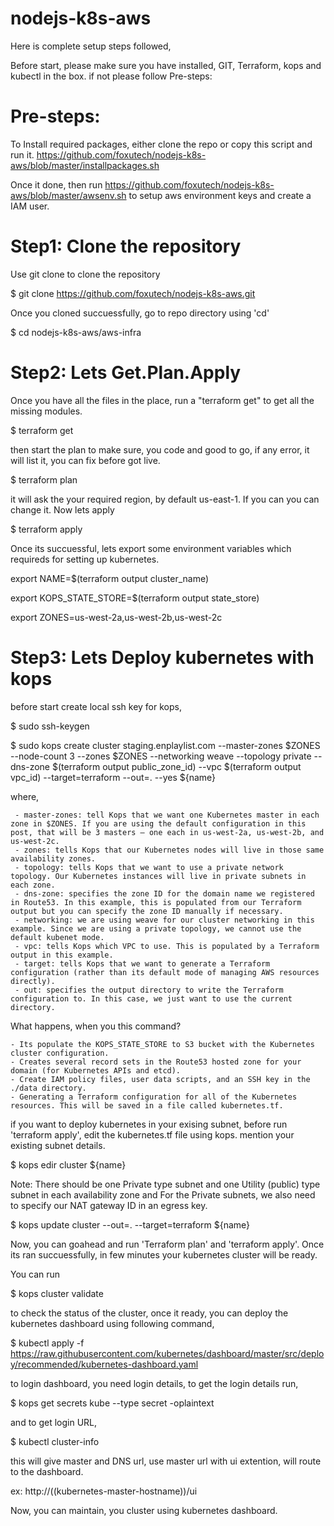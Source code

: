 # nodejs-k8s-aws
Here is complete setup steps followed, 

 Before start, please make sure you have installed, GIT, Terraform, kops and kubectl in the box. if not please follow Pre-steps:


# Pre-steps:
To Install required packages, either clone the repo or copy this script and run it.
https://github.com/foxutech/nodejs-k8s-aws/blob/master/installpackages.sh

Once it done, then run https://github.com/foxutech/nodejs-k8s-aws/blob/master/awsenv.sh
to setup aws environment keys and create a IAM user. 

# Step1: Clone the repository

Use git clone to clone the repository

$ git clone https://github.com/foxutech/nodejs-k8s-aws.git

 Once you cloned succuessfully, go to repo directory using 'cd'
 
$ cd nodejs-k8s-aws/aws-infra

# Step2: Lets Get.Plan.Apply

Once you have all the files in the place, run a "terraform get" to get all the missing modules. 

$ terraform get

then start the plan to make sure, you code and good to go, if any error, it will list it, you can fix before got live. 

$ terraform plan

it will ask the your required region, by default us-east-1. If you can you can change it. Now lets apply

$ terraform apply

Once its succuessful, lets export some environment variables which requireds for setting up kubernetes.

export NAME=$(terraform output cluster_name)

export KOPS_STATE_STORE=$(terraform output state_store)

export ZONES=us-west-2a,us-west-2b,us-west-2c


# Step3: Lets Deploy kubernetes with kops

before start create local ssh key for kops, 

$ sudo ssh-keygen

$ sudo kops create cluster staging.enplaylist.com --master-zones $ZONES --node-count 3 --zones $ZONES --networking weave --topology private --dns-zone $(terraform output public_zone_id)  --vpc $(terraform output vpc_id) --target=terraform --out=. --yes ${name}

where, 

     - master-zones: tell Kops that we want one Kubernetes master in each zone in $ZONES. If you are using the default configuration in this post, that will be 3 masters — one each in us-west-2a, us-west-2b, and us-west-2c.
     - zones: tells Kops that our Kubernetes nodes will live in those same availability zones.
     - topology: tells Kops that we want to use a private network topology. Our Kubernetes instances will live in private subnets in each zone.
     - dns-zone: specifies the zone ID for the domain name we registered in Route53. In this example, this is populated from our Terraform output but you can specify the zone ID manually if necessary.
     - networking: we are using weave for our cluster networking in this example. Since we are using a private topology, we cannot use the default kubenet mode.
     - vpc: tells Kops which VPC to use. This is populated by a Terraform output in this example.
     - target: tells Kops that we want to generate a Terraform configuration (rather than its default mode of managing AWS resources directly).
     - out: specifies the output directory to write the Terraform configuration to. In this case, we just want to use the current directory.

What happens, when you this command?

    - Its populate the KOPS_STATE_STORE to S3 bucket with the Kubernetes cluster configuration.
    - Creates several record sets in the Route53 hosted zone for your domain (for Kubernetes APIs and etcd).
    - Create IAM policy files, user data scripts, and an SSH key in the ./data directory.
    - Generating a Terraform configuration for all of the Kubernetes resources. This will be saved in a file called kubernetes.tf.
	
 if you want to deploy kubernetes in your exising subnet, before run 'terraform apply', edit the kubernetes.tf file using kops. mention your existing subnet details. 
 
$ kops edir cluster ${name}
 
Note: There should be one Private type subnet and one Utility (public) type subnet in each availability zone and For the Private subnets, we also need to specify our NAT gateway ID in an egress key.

$ kops update cluster --out=. --target=terraform ${name}

Now, you can goahead and run 'Terraform plan' and 'terraform apply'. Once its ran succuessfully, in few minutes your kubernetes cluster will be ready.

You can run 

$ kops cluster validate

to check the status of the cluster, once it ready, you can deploy the kubernetes dashboard using following command,

$ kubectl apply -f https://raw.githubusercontent.com/kubernetes/dashboard/master/src/deploy/recommended/kubernetes-dashboard.yaml

to login dashboard, you need login details, to get the login details run, 

$ kops get secrets kube --type secret -oplaintext

and to get login URL, 

$ kubectl cluster-info

this will give master and DNS url, use master url with ui extention, will route to the dashboard. 

ex: http://((kubernetes-master-hostname))/ui

Now, you can maintain, you cluster using kubernetes dashboard.

